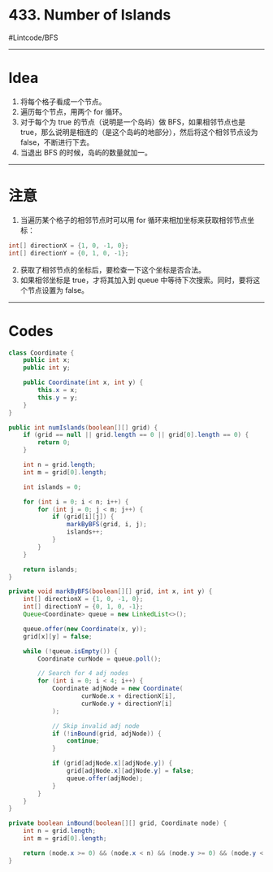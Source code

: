 # 433. Number of Islands
#Lintcode/BFS
- - - -
# Idea
1. 将每个格子看成一个节点。
2. 遍历每个节点，用两个 for 循环。
3. 对于每个为 true 的节点（说明是一个岛屿）做 BFS，如果相邻节点也是 true，那么说明是相连的（是这个岛屿的地部分），然后将这个相邻节点设为 false，不断进行下去。
4. 当退出 BFS 的时候，岛屿的数量就加一。
- - - -
# 注意
1. 当遍历某个格子的相邻节点时可以用 for 循环来相加坐标来获取相邻节点坐标：
```java
int[] directionX = {1, 0, -1, 0};
int[] directionY = {0, 1, 0, -1};
```
2. 获取了相邻节点的坐标后，要检查一下这个坐标是否合法。
3. 如果相邻坐标是 true，才将其加入到 queue 中等待下次搜索。同时，要将这个节点设置为 false。
- - - -
# Codes
```java
class Coordinate {
    public int x;
    public int y;

    public Coordinate(int x, int y) {
        this.x = x;
        this.y = y;
    }
}

public int numIslands(boolean[][] grid) {
    if (grid == null || grid.length == 0 || grid[0].length == 0) {
        return 0;
    }

    int n = grid.length;
    int m = grid[0].length;

    int islands = 0;

    for (int i = 0; i < n; i++) {
        for (int j = 0; j < m; j++) {
            if (grid[i][j]) {
                markByBFS(grid, i, j);
                islands++;
            }
        }
    }

    return islands;
}

private void markByBFS(boolean[][] grid, int x, int y) {
    int[] directionX = {1, 0, -1, 0};
    int[] directionY = {0, 1, 0, -1};
    Queue<Coordinate> queue = new LinkedList<>();

    queue.offer(new Coordinate(x, y));
    grid[x][y] = false;

    while (!queue.isEmpty()) {
        Coordinate curNode = queue.poll();

        // Search for 4 adj nodes
        for (int i = 0; i < 4; i++) {
            Coordinate adjNode = new Coordinate(
                    curNode.x + directionX[i],
                    curNode.y + directionY[i]
            );

            // Skip invalid adj node
            if (!inBound(grid, adjNode)) {
                continue;
            }

            if (grid[adjNode.x][adjNode.y]) {
                grid[adjNode.x][adjNode.y] = false;
                queue.offer(adjNode);
            }
        }
    }
}

private boolean inBound(boolean[][] grid, Coordinate node) {
    int n = grid.length;
    int m = grid[0].length;

    return (node.x >= 0) && (node.x < n) && (node.y >= 0) && (node.y < m);
}
```
